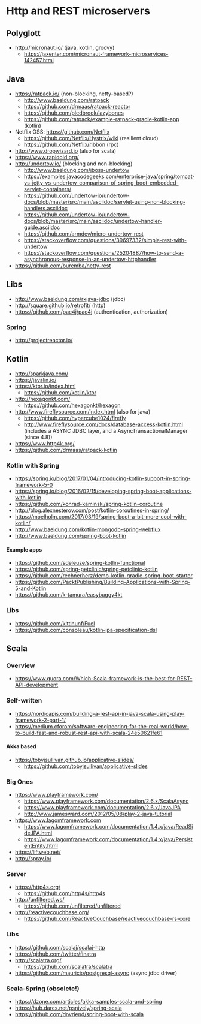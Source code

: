 # Http and REST microservers

## Polyglott

* http://micronaut.io/ (java, kotlin, groovy)
  + https://jaxenter.com/micronaut-framework-microservices-142457.html

## Java

* https://ratpack.io/ (non-blocking, netty-based?)
  + http://www.baeldung.com/ratpack
  + https://github.com/drmaas/ratpack-reactor
  + https://github.com/pledbrook/lazybones
  + https://github.com/ratpack/example-ratpack-gradle-kotlin-app (kotlin)
* Netflix OSS: https://github.com/Netflix
  + https://github.com/Netflix/Hystrix/wiki (resilient cloud)
  + https://github.com/Netflix/ribbon (rpc)
* http://www.dropwizard.io (also for scala)
* https://www.rapidoid.org/
* http://undertow.io/ (blocking and non-blocking)
  + http://www.baeldung.com/jboss-undertow
  + https://examples.javacodegeeks.com/enterprise-java/spring/tomcat-vs-jetty-vs-undertow-comparison-of-spring-boot-embedded-servlet-containers/
  + https://github.com/undertow-io/undertow-docs/blob/master/src/main/asciidoc/servlet-using-non-blocking-handlers.asciidoc
  + https://github.com/undertow-io/undertow-docs/blob/master/src/main/asciidoc/undertow-handler-guide.asciidoc
  + https://github.com/armdev/micro-undertow-rest
  + https://stackoverflow.com/questions/39697332/simple-rest-with-undertow
  + https://stackoverflow.com/questions/25204887/how-to-send-a-asynchronous-response-in-an-undertow-httphandler
* https://github.com/buremba/netty-rest
  
## Libs

* http://www.baeldung.com/rxjava-jdbc (jdbc)
* http://square.github.io/retrofit/ (http)
* https://github.com/pac4j/pac4j (authentication, authorization)

### Spring

* http://projectreactor.io/

## Kotlin

* http://sparkjava.com/
* https://javalin.io/
* https://ktor.io/index.html
  + https://github.com/kotlin/ktor
* http://hexagonkt.com/
  + https://github.com/hexagonkt/hexagon
* http://www.fireflysource.com/index.html (also for java)
  + https://github.com/hypercube1024/firefly
  + http://www.fireflysource.com/docs/database-access-kotlin.html 
    (includes a ASYNC JDBC layer, and a AsyncTransactionalManager (since 4.8))
* https://www.http4k.org/
* https://github.com/drmaas/ratpack-kotlin
  
### Kotlin with Spring

* https://spring.io/blog/2017/01/04/introducing-kotlin-support-in-spring-framework-5-0
* https://spring.io/blog/2016/02/15/developing-spring-boot-applications-with-kotlin
* https://github.com/konrad-kaminski/spring-kotlin-coroutine
* http://blog.alexnesterov.com/post/kotlin-coroutines-in-spring/
* https://moelholm.com/2017/03/19/spring-boot-a-bit-more-cool-with-kotlin/
* http://www.baeldung.com/kotlin-mongodb-spring-webflux
* http://www.baeldung.com/spring-boot-kotlin

#### Example apps

* https://github.com/sdeleuze/spring-kotlin-functional
* https://github.com/spring-petclinic/spring-petclinic-kotlin
* https://github.com/rechnerherz/demo-kotlin-gradle-spring-boot-starter
* https://github.com/PacktPublishing/Building-Applications-with-Spring-5-and-Kotlin
* https://github.com/k-tamura/easybuggy4kt

### Libs 

* https://github.com/kittinunf/Fuel
* https://github.com/consoleau/kotlin-jpa-specification-dsl

## Scala

### Overview

* https://www.quora.com/Which-Scala-framework-is-the-best-for-REST-API-development

### Self-written

* https://nordicapis.com/building-a-rest-api-in-java-scala-using-play-framework-2-part-1/
* https://medium.cforom/software-engineering-for-the-real-world/how-to-build-fast-and-robust-rest-api-with-scala-24e50621fe61

#### Akka based

* https://tobyjsullivan.github.io/applicative-slides/
  + https://github.com/tobyjsullivan/applicative-slides

### Big Ones

* https://www.playframework.com/
  + https://www.playframework.com/documentation/2.6.x/ScalaAsync
  + https://www.playframework.com/documentation/2.6.x/JavaJPA
  + http://www.jamesward.com/2012/05/08/play-2-java-tutorial
* https://www.lagomframework.com
  + https://www.lagomframework.com/documentation/1.4.x/java/ReadSideJPA.html
  + https://www.lagomframework.com/documentation/1.4.x/java/PersistentEntity.html
* https://liftweb.net/
* http://spray.io/

### Server

* https://http4s.org/
  + https://github.com/http4s/http4s
* http://unfiltered.ws/
  + https://github.com/unfiltered/unfiltered
* http://reactivecouchbase.org/
  + https://github.com/ReactiveCouchbase/reactivecouchbase-rs-core
  
### Libs

* https://github.com/scalaj/scalaj-http
* https://github.com/twitter/finatra
* http://scalatra.org/
  + https://github.com/scalatra/scalatra
* https://github.com/mauricio/postgresql-async (async jdbc driver)
  
### Scala-Spring (obsolete!)

* https://dzone.com/articles/akka-samples-scala-and-spring
* https://hub.darcs.net/psnively/spring-scala
* https://github.com/dnvriend/spring-boot-with-scala
